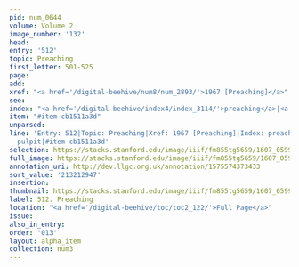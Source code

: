 ```yaml
---
pid: num_0644
volume: Volume 2
image_number: '132'
head:
entry: '512'
topic: Preaching
first_letter: 501-525
page:
add:
xref: "<a href='/digital-beehive/num8/num_2893/'>1967 [Preaching]</a>"
see:
index: "<a href='/digital-beehive/index4/index_3114/'>preaching</a>|<a href='/digital-beehive/index4/index_3223/'>pulpit</a>"
item: "#item-cb1511a3d"
unparsed:
line: 'Entry: 512|Topic: Preaching|Xref: 1967 [Preaching]|Index: preaching|Index:
  pulpit|#item-cb1511a3d'
selection: https://stacks.stanford.edu/image/iiif/fm855tg5659/1607_0599/866,2947,2895,1032/full/0/default.jpg
full_image: https://stacks.stanford.edu/image/iiif/fm855tg5659/1607_0599/full/full/0/default.jpg
annotation_uri: http://dev.llgc.org.uk/annotation/1575574373433
sort_value: '213212947'
insertion:
thumbnail: https://stacks.stanford.edu/image/iiif/fm855tg5659/1607_0599/866,2947,600,180/250,/0/default.jpg
label: 512. Preaching
location: "<a href='/digital-beehive/toc/toc2_122/'>Full Page</a>"
issue:
also_in_entry:
order: '013'
layout: alpha_item
collection: num3
---
```

